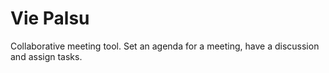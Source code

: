 Vie Palsu
=========

Collaborative meeting tool. Set an agenda for a meeting, have a discussion and assign tasks.